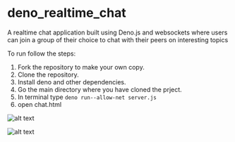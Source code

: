 # deno_realtime_chat
A realtime chat application built using Deno.js and websockets where users can join a group of their choice to chat with their peers on interesting topics


To run follow the steps:

1. Fork the repository to make your own copy.
2. Clone the repository.
3. Install deno and other dependencies.
4. Go the main directory where you have cloned the prject.
5. In terminal type  `deno run--allow-net server.js`
6. open chat.html


![alt text](https://github.com/yashraj2312/deno_realtime_chat/public/de1.png?raw=true)

![alt text](https://github.com/yashraj2312/deno_realtime_chat/public/de3.png?raw=true)
